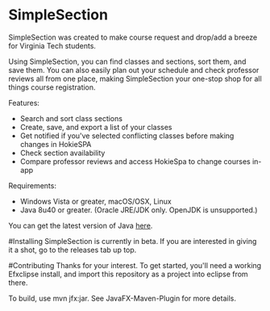 # SimpleSection
SimpleSection was created to make course request and drop/add a breeze for Virginia Tech students.

Using SimpleSection, you can find classes and sections, sort them, and save them. You can also easily plan out your schedule and check professor reviews all from one place, making SimpleSection your one-stop shop for all things course registration.

Features:
- Search and sort class sections
- Create, save, and export a list of your classes
- Get notified if you've selected conflicting classes before making changes in HokieSPA
- Check section availability
- Compare professor reviews and access HokieSpa to change courses in-app

Requirements:
- Windows Vista or greater, macOS/OSX, Linux
- Java 8u40 or greater. (Oracle JRE/JDK only. OpenJDK is unsupported.)

You can get the latest version of Java [here](https://java.com/en/download/).

#Installing
SimpleSection is currently in beta. If you are interested in giving it a shot, go to the releases tab up top.

#Contributing
Thanks for your interest. To get started, you'll need a working Efxclipse install, and import this repository as a project into eclipse from there.

To build, use mvn jfx:jar. See JavaFX-Maven-Plugin for more details.
